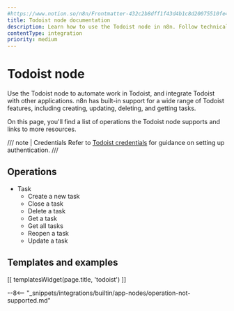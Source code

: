 ```yaml
---
#https://www.notion.so/n8n/Frontmatter-432c2b8dff1f43d4b1c8d20075510fe4
title: Todoist node documentation
description: Learn how to use the Todoist node in n8n. Follow technical documentation to integrate Todoist node into your workflows.
contentType: integration
priority: medium
---
```


# Todoist node

Use the Todoist node to automate work in Todoist, and integrate Todoist with other applications. n8n has built-in support for a wide range of Todoist features, including creating, updating, deleting, and getting tasks. 

On this page, you'll find a list of operations the Todoist node supports and links to more resources.

/// note | Credentials
Refer to [Todoist credentials](/integrations/builtin/credentials/todoist/) for guidance on setting up authentication. 
///

## Operations

* Task
    * Create a new task
    * Close a task
    * Delete a task
    * Get a task
    * Get all tasks
    * Reopen a task
    * Update a task

## Templates and examples

<!-- see https://www.notion.so/n8n/Pull-in-templates-for-the-integrations-pages-37c716837b804d30a33b47475f6e3780 -->
[[ templatesWidget(page.title, 'todoist') ]]

--8<-- "_snippets/integrations/builtin/app-nodes/operation-not-supported.md"
